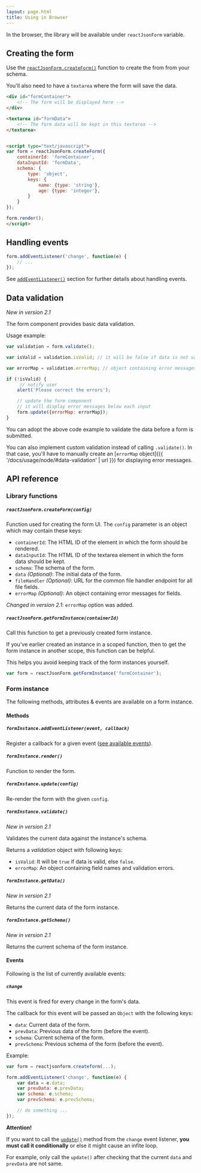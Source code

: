 ```yaml
---
layout: page.html
title: Using in Browser
---
```


In the browser, the library will be available under `reactJsonForm` variable.

## Creating the form

Use the [`reactJsonForm.createForm()`](#reactjsonform.createform(config)) function to
create the from from your schema.

You'll also need to have a `textarea` where the form will save the data.

```html
<div id="formContainer">
    <!-- The form will be displayed here -->
</div>

<textarea id="formData">
    <!-- The form data will be kept in this textarea -->
</textarea>


<script type="text/javascript">
var form = reactJsonForm.createForm({
    containerId: 'formContainer',
    dataInputId: 'formData',
    schema: {
        type: 'object',
        keys: {
            name: {type: 'string'},
            age: {type: 'integer'},
        }
    }
});

form.render();
</script>
```


## Handling events

```js
form.addEventListener('change', function(e) {
    // ... 
});
```

See [`addEventListener()`](#forminstance.addeventlistener(event%2C-callback)) section for 
further details about handling events.


## Data validation

*New in version 2.1*

The form component provides basic data validation.

Usage example:

```js
var validation = form.validate();

var isValid = validation.isValid; // it will be false if data is not valid

var errorMap = validation.errorMap; // object containing error messages

if (!isValid) {
     // notify user
    alert('Please correct the errors');

    // update the form component
    // it will display error messages below each input
    form.update({errorMap: errorMap});
}

```

You can adopt the above code example to validate the data before a form is submitted.

You can also implement custom validation instead of calling `.validate()`. In that
case, you'll have to manually create an [`errorMap` object]({{ '/docs/usage/node/#data-validation' | url }})
for displaying error messages.

## API reference

### Library functions

##### `reactJsonForm.createForm(config)`

Function used for creating the form UI. The `config` parameter is an object
which may contain these keys:

 - `containerId`: The HTML ID of the element in which the form should be rendered.
 - `dataInputId`: The HTML ID of the textarea element in which the form data should be kept.
 - `schema`: The schema of the form.
 - `data` *(Optional)*: The initial data of the form.
 - `fileHandler` *(Optional)*: URL for the common file handler endpoint for all file fields.
 - `errorMap` *(Optional)*: An object containing error messages for fields.

*Changed in version 2.1*: `errorMap` option was added.


##### `reactJsonForm.getFormInstance(containerId)`

Call this function to get a previously created form instance.

If you've earlier created an instance in a scoped function, then to get 
the form instance in another scope, this function can be helpful.

This helps you avoid keeping track of the form instances yourself.

```js
var form = reactJsonForm.getFormInstance('formContainer');
```

### Form instance

The following methods, attributes & events are available on a form instance.

#### Methods

##### `formInstance.addEventListener(event, callback)`

Register a callback for a given event ([see available events](#events)).

##### `formInstance.render()`

Function to render the form.

##### `formInstance.update(config)`

Re-render the form with the given `config`.


##### `formInstance.validate()`

*New in version 2.1*

Validates the current data against the instance's schema.

Returns a *validation* object with following keys:

 - `isValid`: It will be `true` if data is valid, else `false`.
 - `errorMap`: An object containing field names and validation errors.

##### `formInstance.getData()`

*New in version 2.1*

Returns the current data of the form instance.

##### `formInstance.getSchema()`

*New in version 2.1*

Returns the current schema of the form instance.


#### Events

Following is the list of currently available events:

##### `change`

This event is fired for every change in the form's data.

The callback for this event will be passed an `Object` with the following keys:

 - `data`: Current data of the form.
 - `prevData`: Previous data of the form (before the event).
 - `schema`: Current schema of the form.
 - `prevSchema`: Previous schema of the form (before the event).

Example:

```js
var form = reactjsonform.createform(...);

form.addEventListener('change', function(e) {
    var data = e.data;
    var prevData: e.prevData;
    var schema: e.schema;
    var prevSchema: e.prevSchema;

    // do something ...
});
```

<div class="alert alert-info">
    <p><strong>Attention!</strong></p>
    <p>
        If you want to call the <a href="#forminstance.update(config)"><code>update()</code></a>
        method from the <code>change</code> event listener, <strong>you must call it conditionally</strong>
        or else it might cause an infite loop.
    </p>
    <p>
        For example, only call the <code>update()</code> after checking that the
        current <code>data</code> and <code>prevData</code> are not same.
    </p>
</div>
